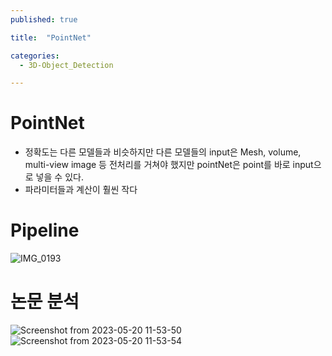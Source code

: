 ```yaml
---
published: true

title:  "PointNet"

categories: 
  - 3D-Object_Detection

---
```


# PointNet



- 정확도는 다른 모델들과 비슷하지만 다른 모델들의 input은 Mesh, volume, multi-view image 등 전처리를 거쳐야 했지만 pointNet은 point를 바로 input으로 넣을 수 있다.
- 파라미터들과 계산이 훨씬 작다

# Pipeline



![IMG_0193](https://github.com/johook/Codingtest/assets/116954375/f7a3cf48-d83c-4df9-9672-e6236c7e419c)



# 논문 분석


![Screenshot from 2023-05-20 11-53-50](https://github.com/johook/Codingtest/assets/116954375/de9d5ff1-b3aa-4808-95e1-02127b7ba336)
![Screenshot from 2023-05-20 11-53-54](https://github.com/johook/Codingtest/assets/116954375/7537fecf-55d7-4bed-a24d-53ec63a168c9)
